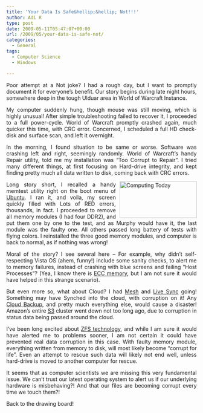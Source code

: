 ```yaml
---
title: 'Your Data Is Safe&hellip;&hellip; Not!!!'
author: Adi R
type: post
date: 2009-05-11T05:47:07+00:00
url: /2009/05/your-data-is-safe-not/
categories:
  - General
tags:
  - Computer Science
  - Windows

---
```

<p align="justify">
  Poor attempt at a Not joke? I had a rough day, but I want to promptly document it for everyone’s benefit. Our story begins during late night hours, somewhere deep in the tough Ulduar area in World of Warcraft Instance.
</p>

<p align="justify">
  My computer suddenly hung, though mouse was still moving, which is highly unusual! After simple troubleshooting failed to recover it, I proceeded to a full power-cycle. World of Warcraft promptly crashed again, much quicker this time, with CRC error. Concerned, I scheduled a full HD check-disk and surface scan, and left it overnight.
</p>

<p align="justify">
  In the morning, I found situation to be same or worse. Software was crashing left and right, seemingly randomly. World of Warcraft’s handy Repair utility, told me my installation was “Too Corrupt to Repair”. I tried many different things, at first focusing on Hard-drive integrity, and kept finding pretty much all data written to disk, coming back with CRC errors.
</p>

<p align="justify">
  <img style="border-bottom: 0px; border-left: 0px; margin: 0px 0px 0px 10px; display: inline; border-top: 0px; border-right: 0px" title="Computing Today" border="0" alt="Computing Today" align="right" src="https://i2.wp.com/www.adir1.com/uploads/2009/05/computingtoday.png?resize=204%2C97" width="204" height="97" data-recalc-dims="1" />Long story short, I recalled a handy memtest utility right on the boot menu of <a href="http://www.ubuntu.com/" target="_blank">Ubuntu</a>. I ran it, and voila, my screen quickly filled with Lots of RED errors, thousands, in fact. I proceeded to remove all memory modules (I had four DDR2), and put them one by one to the test, and as Murphy would have it, the last module was the faulty one. All others passed long battery of tests with flying colors. I reinstalled the three good memory modules, and computer is back to normal, as if nothing was wrong!
</p>

<p align="justify">
  Moral of the story? I see several here – For example, why didn’t self-respecting Vista OS (ahem, funny!) include some sanity checks, to alert me to memory failures, instead of crashing with blue screens and failing “Host Processes”? (Yea, I know there is <a href="http://en.wikipedia.org/wiki/Dynamic_random_access_memory#Errors_and_error_correction" target="_blank">ECC memory</a>, but I am not sure it would have helped in this strange scenario).
</p>

<p align="justify">
  But even more so, what about Cloud? I had <a href="https://www.mesh.com/welcome/default.aspx" target="_blank">Mesh</a> and <a href="http://sync.live.com" target="_blank">Live Sync</a> going! Something may have Synched into the cloud, with corruption on it! Any <a href="http://www.mozy.com" target="_blank">Cloud Backup</a>, and pretty much everything else, would cause a disaster! Amazon’s entire <a href="http://aws.amazon.com/s3/faqs/" target="_blank">S3</a> cluster went down not too long ago, due to corruption in status data being passed around the cloud.
</p>

<p align="justify">
  I’ve been long excited about <a href="http://opensolaris.org/os/community/zfs/whatis/" target="_blank">ZFS technology</a>, and while I am sure it would have alerted me to problems sooner, I am not certain it could have prevented real data corruption in this case. With faulty memory module, everything written from memory to disk, will most likely become “corrupt for life”. Even an attempt to rescue such data will likely not end well, unless hard-drive is moved to another computer for rescue.
</p>

<p align="justify">
  It seems that as computer scientists we are missing this very fundamental issue. We can’t trust our latest operating system to alert us if our underlying hardware is misbehaving?! And that our files are becoming corrupt every time we touch them?!
</p>

<p align="justify">
  Back to the drawing board!
</p>